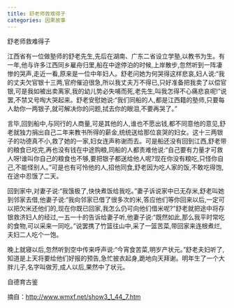 ```yaml
---
title: 舒老师救难得子
categories: 因果故事
---
```


	   
舒老师救难得子

江西省有一位做塾师的舒老先生,先后在湖南、广东二省设立学塾,以教书为生。有一年,他与许多江西同乡雇舟归里,船在中途停泊的时候,上岸散步,忽然听到一阵凄惨的哭声,走近一看,原来是一位中年妇人。舒老问她为何哭得这样悲哀,妇人说:“我的丈夫欠官银十三两,官府催迫很急,所以我丈夫万不得已,只好准备把我卖了以偿官银,可是我如被出卖离家,我的幼儿势必失哺而死,老先生,叫我怎得不心痛悲哀呢!”说罢,不禁又号啕大哭起来。舒老安慰她说:“我们同船的人,都是江西籍的塾师,只要每人助你一两银子,就可解决你的问题,拭去你的眼泪,不要再哭了。”

言毕,回到船中,与同行的人商量,可是其他的人,谁也不愿出钱,都不同意他的意见,舒老就独力捐出自己二年来教书所得的薪金,统统送给那位哀哭的妇女。这十三两银子的功德真不小,救了她的一家,妇女连声称谢而去。可是船还没有回到江西,舒老带的粮食已吃完,再也没有钱在中途购粮,同船的人都责难他说:“自己要有力量才可救人呀!谁叫你自己的粮食也不够,要把银子都送给他人呢?现在你没有粮吃,只怪你自己,不能怪别人。”可是也有可怜他的人,招他同食,舒老因为吃人家的饭,不敢吃得饱,在途中忍饿了二天。

回到家中,对妻子说:“我饿极了,快快煮饭给我吃。”妻子诉说家中已无存米,舒老叫她到邻家去借,他妻子说:“我向邻家已借了很多次的米,答应他们等你回来以后,一定可以把欠米还他们的,现在你既已回家,我怎么仍可向他们借米呢?”舒老就把途中将存银救济妇人的经过,一五一十的告诉给妻子听,他妻子说:“既然如此,那么我平时常吃的食物,可以采来一同吃。”说罢携了竹篮往山中,采了一篮苦菜,带回家来连根煮烂,夫妇二人吃个一饱。

晚上就寝以后,忽然听到空中传来呼声说:“今宵食苦菜,明岁产状元。”舒老夫妇听了,知道是上天将要给他们好报的预告,急忙披衣起身,跪地向天拜谢。明年生了一个大胖儿子,名字叫做芳,成人以后,果然中了状元。

自德育古鉴


摘自：http://www.wmxf.net/show3_1_44_7.htm
